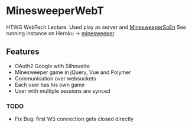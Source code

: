 # MinesweeperWebT
HTWG WebTech Lecture. Used play as server and [MinesweeperSoEn](https://github.com/MathiasLengler/MinesweeperSoEn)
See running instance on Heroku -> [minesweeper](https://minesweeper-webt.herokuapp.com/)

## Features
- OAuth2 Google with Silhouette
- Minesweeper game in jQuery, Vue and Polymer 
- Communication over websockets
- Each user has his own game
- User with multiple sessions are synced

### TODO
- Fix Bug: first WS connection gets closed directly
